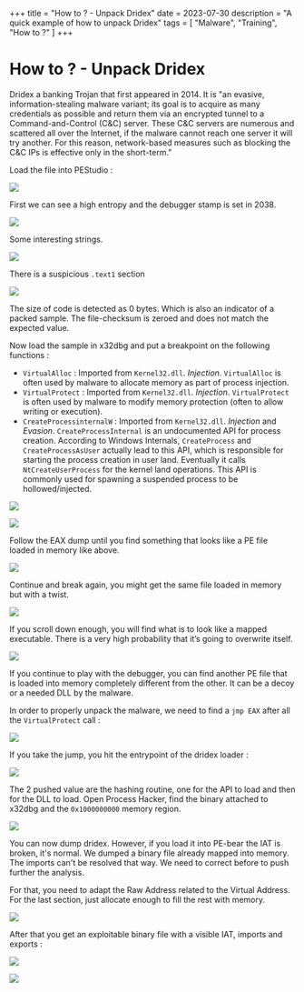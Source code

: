 +++
title = "How to ? - Unpack Dridex"
date = 2023-07-30
description = "A quick example of how to unpack Dridex"
tags = [
   "Malware",
   "Training",
   "How to ?"
]
+++

# How to ? - Unpack Dridex

Dridex a banking Trojan that first appeared in 2014. It is "an evasive, information-stealing malware variant; its goal is to acquire as many credentials as possible and return them via an encrypted tunnel to a Command-and-Control (C&C) server. These C&C servers are numerous and scattered all over the Internet, if the malware cannot reach one server it will try another. For this reason, network-based measures such as blocking the C&C IPs is effective only in the short-term."

Load the file into PEStudio :

![](/images/dridex_pestudio_1.png)

First we can see a high entropy and the debugger stamp is set in 2038.

![](/images/dridex_pestudio_2.png)

Some interesting strings.

![](/images/dridex_pestudio_3.png)

There is a suspicious `.text1` section

![](/images/dridex_pestudio_4.png)

The size of code is detected as 0 bytes. Which is also an indicator of a packed sample. The file-checksum is zeroed and does not match the expected value.

Now load the sample in x32dbg and put a breakpoint on the following functions :

- `VirtualAlloc` : Imported from `Kernel32.dll`. *Injection*. `VirtualAlloc` is often used by malware to allocate memory as part of process injection.
- `VirtualProtect` : Imported from `Kernel32.dll`. *Injection*. `VirtualProtect` is often used by malware to modify memory protection (often to allow writing or execution).
- `CreateProcessinternalW` : Imported from `Kernel32.dll`. *Injection* and *Evasion*. `CreateProcessInternal` is an undocumented API for process creation. According to Windows Internals, `CreateProcess` and `CreateProcessAsUser` actually lead to this API, which is responsible for starting the process creation in user land. Eventually it calls `NtCreateUserProcess` for the kernel land operations. This API is commonly used for spawning a suspended process to be hollowed/injected.

![](/images/dridex_x32dbg_1.png)

![](/images/dridex_x32dbg_2.png)

Follow the EAX dump until you find something that looks like a PE file loaded in memory like above.

![](/images/dridex_x32dbg_3.png)

Continue and break again, you might get the same file loaded in memory but with a twist.

![](/images/dridex_x32dbg_4.png)

If you scroll down enough, you will find what is to look like a mapped executable. There is a very high probability that it’s going to overwrite itself.

![](/images/dridex_x32dbg_6.png)

If you continue to play with the debugger, you can find another PE file that is loaded into memory completely different from the other. It can be a decoy or a needed DLL by the malware.

In order to properly unpack the malware, we need to find a `jmp EAX` after all the `VirtualProtect` call :

![](/images/dridex_x32dbg_7.png)

If you take the jump, you hit the entrypoint of the dridex loader :

![](/images/dridex_x32dbg_8.png)

The 2 pushed value are the hashing routine, one for the API to load and then for the DLL to load. 
Open Process Hacker, find the binary attached to x32dbg and the `0x1000000000` memory region.

![](/images/dridex_procexp_1.png)

You can now dump dridex. However, if you load it into PE-bear the IAT is broken, it's normal. We dumped a binary file already mapped into memory. The imports can't be resolved that way. We need to correct before to push further the analysis.

For that, you need to adapt the Raw Address related to the Virtual Address. For the last section, just allocate enough to fill the rest with memory.

![](/images/dridex_pebear_1.png)

After that you get an exploitable binary file with a visible IAT, imports and exports :

![](/images/dridex_pebear_2.png)

![](/images/dridex_pebear_3.png)
